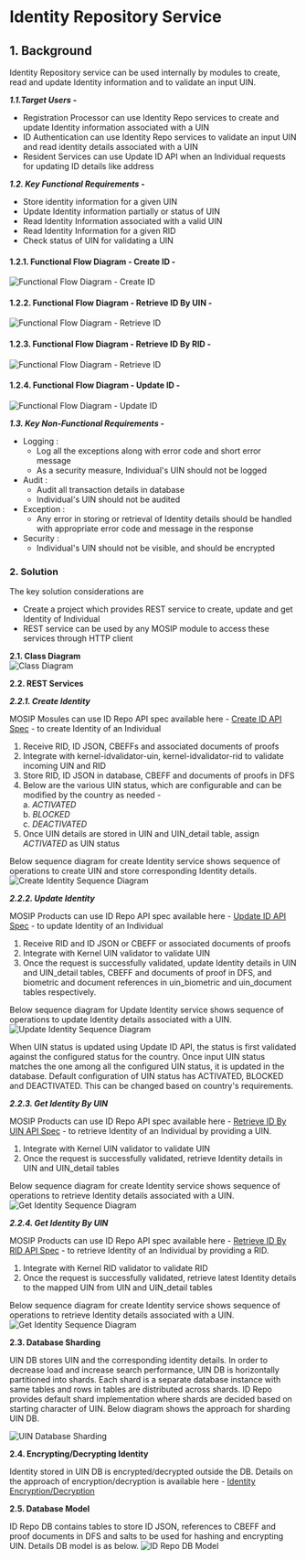 # Identity Repository Service

## 1. Background       


Identity Repository service can be used internally by modules to create, read and update Identity information and to validate an input UIN. 



***1.1.Target Users -***  
- Registration Processor can use Identity Repo services to create and update Identity information associated with a UIN   
- ID Authentication can use Identity Repo services to validate an input UIN and read identity details associated with a UIN   
- Resident Services can use Update ID API when an Individual requests for updating ID details like address   

***1.2. Key Functional Requirements -***   
-	Store identity information for a given UIN
-	Update Identity information partially or status of UIN
-	Read Identity Information associated with a valid UIN
-	Read Identity Information for a given RID
-	Check status of UIN for validating a UIN    

#### 1.2.1. Functional Flow Diagram - Create ID - 
![Functional Flow Diagram - Create ID](_images/idrepo-createid-fd.PNG)      

#### 1.2.2. Functional Flow Diagram - Retrieve ID By UIN - 
![Functional Flow Diagram - Retrieve ID](_images/idrepo-getidentitybyuin-fd.PNG) 

#### 1.2.3. Functional Flow Diagram - Retrieve ID By RID - 
![Functional Flow Diagram - Retrieve ID](_images/idrepo-getidentitybyrid-fd.PNG) 

#### 1.2.4. Functional Flow Diagram - Update ID - 
![Functional Flow Diagram - Update ID](_images/idrepo-updateid-fd.PNG) 


***1.3. Key Non-Functional Requirements -***   

-	Logging :
	-	Log all the exceptions along with error code and short error message
	-	As a security measure, Individual's UIN should not be logged
-	Audit :
	-	Audit all transaction details in database
	-	Individual's UIN should not be audited     
-	Exception :
	-	Any error in storing or retrieval of Identity details should be handled with appropriate error code and message in the response  
-	Security :    
	-	Individual's UIN should not be visible, and should be encrypted

### 2.	Solution    


The key solution considerations are   
- Create a project which provides REST service to create, update and get Identity of Individual         
- REST service can be used by any MOSIP module to access these services through HTTP client         


**2.1.	Class Diagram**   
![Class Diagram](_images/idrepo-cd.PNG)   


**2.2.	REST Services**   


***2.2.1.	Create Identity***     

MOSIP Mosules can use ID Repo API spec available here - [Create ID API Spec](https://github.com/mosip/mosip/wiki/ID-Repository-API#create-id) - to create Identity of an Individual    

1. 	Receive RID, ID JSON, CBEFFs and associated documents of proofs
2. 	Integrate with kernel-idvalidator-uin, kernel-idvalidator-rid to validate incoming UIN and RID
3.	Store RID, ID JSON in database, CBEFF and documents of proofs in DFS
4. 	Below are the various UIN status, which are configurable and can be modified by the country as needed -       
a.	_ACTIVATED_   
b.	_BLOCKED_   
c.	_DEACTIVATED_   
5. 	Once UIN details are stored in UIN and UIN_detail table, assign _ACTIVATED_ as UIN status   

Below sequence diagram for create Identity service shows sequence of operations to create UIN and store corresponding Identity details.   
![Create Identity Sequence Diagram](_images/idrepo-createid-sd.PNG)      



***2.2.2.	Update Identity***   

MOSIP Products can use ID Repo API spec available here - [Update ID API Spec](https://github.com/mosip/mosip/wiki/ID-Repository-API#update-id) - to update Identity of an Individual    
1. 	Receive RID and ID JSON or CBEFF or associated documents of proofs
2.	Integrate with Kernel UIN validator to validate UIN     
3.	Once the request is successfully validated, update Identity details in UIN and UIN_detail tables, CBEFF and documents of proof in DFS, and biometric and document references in uin_biometric and uin_document tables respectively.   
 
Below sequence diagram for Update Identity service shows sequence of operations to update Identity details associated with a UIN.   
![Update Identity Sequence Diagram](_images/idrepo-updateid-sd.PNG)   

When UIN status is updated using Update ID API, the status is first validated against the configured status for the country. Once input UIN status matches the one among all the configured UIN status, it is updated in the database. 
Default configuration of UIN status has ACTIVATED, BLOCKED and DEACTIVATED. This can be changed based on country's requirements.       


***2.2.3.	Get Identity By UIN***   

MOSIP Products can use ID Repo API spec available here - [Retrieve ID By UIN API Spec](https://github.com/mosip/mosip/wiki/ID-Repository-API#read-id-by-uin) - to retrieve Identity of an Individual by providing a UIN.    
1. 	Integrate with Kernel UIN validator to validate UIN     
2.	Once the request is successfully validated, retrieve Identity details in UIN and UIN_detail tables   


Below sequence diagram for create Identity service shows sequence of operations to retrieve Identity details associated with a UIN.   
![Get Identity Sequence Diagram](_images/idrepo-getIdentitybyuin-sd.PNG)    

***2.2.4.	Get Identity By UIN***   

MOSIP Products can use ID Repo API spec available here - [Retrieve ID By RID API Spec](https://github.com/mosip/mosip/wiki/ID-Repository-API#read-id-by-rid) - to retrieve Identity of an Individual by providing a RID.    
1. 	Integrate with Kernel RID validator to validate RID     
2.	Once the request is successfully validated, retrieve latest Identity details to the mapped UIN from UIN and UIN_detail tables   


Below sequence diagram for create Identity service shows sequence of operations to retrieve Identity details associated with a UIN.   
![Get Identity Sequence Diagram](_images/idrepo-getidentitybyrid-sd.PNG)    


**2.3.	Database Sharding**    

UIN DB stores UIN and the corresponding identity details. In order to decrease load and increase search performance, UIN DB is horizontally partitioned into shards. Each shard is a separate database instance with same tables and rows in tables are distributed across shards.
ID Repo provides default shard implementation where shards are decided based on starting character of UIN. Below diagram shows the approach for sharding UIN DB.

![UIN Database Sharding](_images/idrepo-databasesharding.png)   


**2.4.	Encrypting/Decrypting Identity**    

Identity stored in UIN DB is encrypted/decrypted outside the DB. Details on the approach of encryption/decryption is available here - [Identity Encryption/Decryption](https://github.com/mosip/mosip/wiki/Security#database-encryption)

**2.5.	Database Model**

ID Repo DB contains tables to store ID JSON, references to CBEFF and proof documents in DFS and salts to be used for hashing and encrypting UIN. Details DB model is as below.
![ID Repo DB Model](_images/idrepo_datamodel.PNG)  